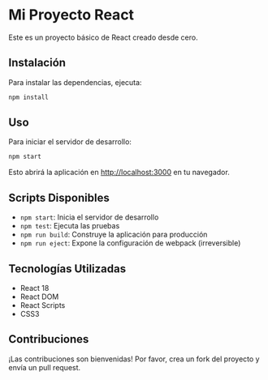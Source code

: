 # Mi Proyecto React

Este es un proyecto básico de React creado desde cero.

## Instalación

Para instalar las dependencias, ejecuta:

```bash
npm install
```

## Uso

Para iniciar el servidor de desarrollo:

```bash
npm start
```

Esto abrirá la aplicación en [http://localhost:3000](http://localhost:3000) en tu navegador.

## Scripts Disponibles

- `npm start`: Inicia el servidor de desarrollo
- `npm test`: Ejecuta las pruebas
- `npm run build`: Construye la aplicación para producción
- `npm run eject`: Expone la configuración de webpack (irreversible)

## Tecnologías Utilizadas

- React 18
- React DOM
- React Scripts
- CSS3

## Contribuciones

¡Las contribuciones son bienvenidas! Por favor, crea un fork del proyecto y envía un pull request.
